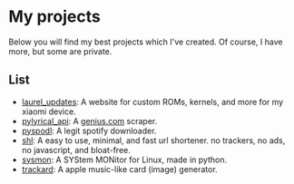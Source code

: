 # My projects
Below you will find my best projects which I've created. Of course, I have more, but some are private.

## List
- [laurel\_updates](https://laurel-updates.dev64.xyz/): A website for custom ROMs, kernels, and more for my xiaomi device.
- [pylyrical\_api](https://pylyrical.dev64.xyz/): A [genius.com](https://genius.com) scraper.
- [pyspodl](https://github.com/devlocalhost/pyspodl): A legit spotify downloader.
- [shl](https://shl.dev64.xyz/r/shl): A easy to use, minimal, and fast url shortener. no trackers, no ads, no javascript, and bloat-free.
- [sysmon](https://github.com/devlocalhost/sysmon/): A SYStem MONitor for Linux, made in python.
- [trackard](https://trackard.dev64.xyz/): A apple music-like card (image) generator.
